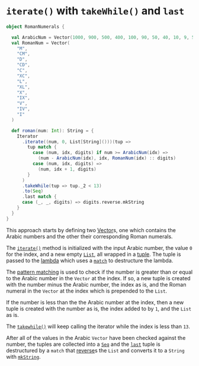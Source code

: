 # `iterate()` with `takeWhile()` and `last`

```scala
object RomanNumerals {

  val ArabicNum = Vector(1000, 900, 500, 400, 100, 90, 50, 40, 10, 9, 5, 4, 1)
  val RomanNum = Vector(
    "M",
    "CM",
    "D",
    "CD",
    "C",
    "XC",
    "L",
    "XL",
    "X",
    "IX",
    "V",
    "IV",
    "I"
  )

  def roman(num: Int): String = {
    Iterator
      .iterate((num, 0, List[String]()))(tup =>
        tup match {
          case (num, idx, digits) if num >= ArabicNum(idx) =>
            (num - ArabicNum(idx), idx, RomanNum(idx) :: digits)
          case (num, idx, digits) =>
            (num, idx + 1, digits)
        }
      )
      .takeWhile(tup => tup._2 < 13)
      .to(Seq)
      .last match {
      case (_, _, digits) => digits.reverse.mkString
    }
  }
}
```

This approach starts by defining two [Vector][vector]s, one which contains the Arabic numbers and the other their corresponding
Roman numerals.

The [`iterate()`][iterate] method is initialized with the input Arabic number, the value `0` for the index, and a new
empty [`List`][list], all wrapped in a [tuple][tuple].
The tuple is passed to the [lambda][lambda] which uses a [`match`][match] to destructure the lambda.

The [pattern matching][pattern-matching] is used to check if the number is greater than or equal to the Arabic number in the `Vector` 
at the index.
If so, a new tuple is created with the number minus the Arabic number, the index as is, and the Roman numeral in the `Vector` at the index
which is prepended to the `List`.

If the number is less than the the Arabic number at the index, then a new tuple is created with the number as is, the index added to by `1`,
and the `List` as is.

The [`takewhile()`][takeWhile] will keep calling the iterator while the index is less than `13`.

After all of the values in the Arabic `Vector` have been checked against the number, the tuples are collected into a [`Seq`][seq]
and the [`last`][last] tuple is destructured by a `match` that [reverse][reverse]s the `List` and converts it to a `String`
with [`mkString`][mkstring].

[iterate]: https://www.scala-lang.org/api/2.13.10/scala/collection/Iterator$.html#iterate[T](start:T)(f:T=%3ET):Iterator[T]
[list]: https://www.scala-lang.org/api/2.13.10/scala/collection/immutable/List.html
[takeWhile]: https://www.scala-lang.org/api/2.13.10/scala/collection/Iterator.html#takeWhile(p:A=%3EBoolean):Iterator[A]
[last]: https://www.scala-lang.org/api/2.13.10/scala/collection/Iterable.html#last:A
[vector]: https://www.scala-lang.org/api/2.13.10/scala/collection/immutable/Vector.html
[tuple]: https://docs.scala-lang.org/tour/tuples.html
[lambda]: https://www.geeksforgeeks.org/lambda-expression-in-scala/
[match]: https://docs.scala-lang.org/tour/pattern-matching.html
[pattern-matching]: https://docs.scala-lang.org/tour/pattern-matching.html
[seq]: https://www.scala-lang.org/api/2.13.10/scala/collection/Seq.html
[reverse]: https://www.scala-lang.org/api/2.13.10/scala/collection/Seq.html
[mkstring]: https://www.scala-lang.org/api/2.13.10/scala/collection/Seq.html
